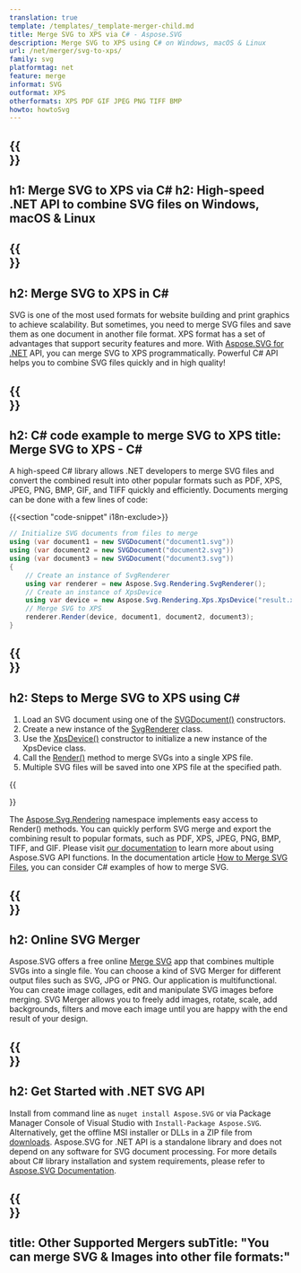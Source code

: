 ```yaml
---
translation: true
template: /templates/_template-merger-child.md
title: Merge SVG to XPS via C# - Aspose.SVG
description: Merge SVG to XPS using C# on Windows, macOS & Linux
url: /net/merger/svg-to-xps/
family: svg
platformtag: net
feature: merge
informat: SVG
outformat: XPS
otherformats: XPS PDF GIF JPEG PNG TIFF BMP
howto: howtoSvg
---
```


{{<section banner>}}
---
h1: Merge SVG to XPS via C#
h2: High-speed .NET API to combine SVG files on Windows, macOS & Linux
---

{{<section overview>}}
---
h2: Merge SVG to XPS in C#
---

SVG is one of the most used formats for website building and print graphics to achieve scalability. But sometimes, you need to merge SVG files and save them as one document in another file format. XPS format has a set of advantages that support security features and more. With [Aspose.SVG for .NET](https://products.aspose.com/svg/net/) API, you can merge SVG to XPS programmatically. Powerful C# API helps you to combine SVG files quickly and in high quality!

{{<section code-text>}}
---
h2: C# code example to merge SVG to XPS
title: Merge SVG to XPS - C#
---

A high-speed C# library allows .NET developers to merge SVG files and convert the combined result into other popular formats such as PDF, XPS, JPEG, PNG, BMP, GIF, and TIFF quickly and efficiently. Documents merging can be done with a few lines of code:

{{<section "code-snippet" i18n-exclude>}}

```cs
// Initialize SVG documents from files to merge 
using (var document1 = new SVGDocument("document1.svg"))
using (var document2 = new SVGDocument("document2.svg"))
using (var document3 = new SVGDocument("document3.svg"))
{
    // Create an instance of SvgRenderer
    using var renderer = new Aspose.Svg.Rendering.SvgRenderer();	
    // Create an instance of XpsDevice
    using var device = new Aspose.Svg.Rendering.Xps.XpsDevice("result.xps");
    // Merge SVG to XPS
    renderer.Render(device, document1, document2, document3);                
}
```

{{<section steps>}}
---
h2: Steps to Merge SVG to XPS using C#
---

1.  Load an SVG document using one of the [SVGDocument()](https://reference.aspose.com/svg/net/aspose.svg/svgdocument/svgdocument/) constructors.
1.  Create a new instance of the [SvgRenderer](https://reference.aspose.com/svg/net/aspose.svg.rendering/svgrenderer/) class.
1.  Use the [XpsDevice()](https://reference.aspose.com/svg/net/aspose.svg.rendering.xps/xpsdevice/xpsdevice/#constructor_5) constructor to initialize a new instance of the XpsDevice class.
1.  Call the [Render()](https://reference.aspose.com/svg/net/aspose.svg.rendering/renderer-1/) method to merge SVGs into a single XPS file.
1.  Multiple SVG files will be saved into one XPS file at the specified path.

{{<section documentation>}}

The [Aspose.Svg.Rendering](https://reference.aspose.com/svg/net/aspose.svg.rendering/) namespace implements easy access to Render() methods. You can quickly perform SVG merge and export the combining result to popular formats, such as PDF, XPS, JPEG, PNG, BMP, TIFF, and GIF. Please visit <a href="https://docs.aspose.com/svg/net/how-to-work-with-aspose-svg-api/" target="_blank">our documentation</a> to learn more about using Aspose.SVG API functions. In the documentation article <a href="https://docs.aspose.com/svg/net/how-to-work-with-aspose-svg-api/how-to-merge-svg-files/" target="_blank">How to Merge SVG Files</a>, you can consider C# examples of how to merge SVG.

{{<section online-merger>}}
---
h2: Online SVG Merger
---

Aspose.SVG offers a free online <a href="https://products.aspose.app/svg/merger/svg" target="_blank">Merge SVG</a> app that combines multiple SVGs into a single file. You can choose a kind of SVG Merger for different output files such as SVG, JPG or PNG. Our application is multifunctional. You can create image collages, edit and manipulate SVG images before merging. SVG Merger allows you to freely add images, rotate, scale, add backgrounds, filters and move each image until you are happy with the end result of your design.

{{<section get-started>}}
---
h2: Get Started with .NET SVG API
---

Install from command line as ```nuget install Aspose.SVG``` or via Package Manager Console of Visual Studio with ```Install-Package Aspose.SVG```.
Alternatively, get the offline MSI installer or DLLs in a ZIP file from [downloads](https://releases.aspose.com/svg/net/). Aspose.SVG for .NET API is a standalone library and does not depend on any software for SVG document processing.
 For more details about C# library installation and system requirements, please refer to [Aspose.SVG Documentation](https://docs.aspose.com/svg/net/getting-started/).

{{<section other-mergers>}}
---
title: Other Supported Mergers
subTitle: "You can merge SVG & Images into other file formats:"
---